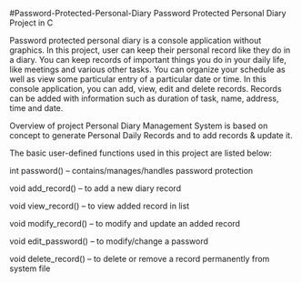 
#Password-Protected-Personal-Diary
Password Protected Personal Diary Project in C

Password protected personal diary is a console application without graphics. In this project, user can keep their personal record like they do in a diary. You can keep records of important things you do in your daily life, like meetings and various other tasks. You can organize your schedule as well as view some particular entry of a particular date or time. In this console application, you can add, view, edit and delete records. Records can be added with information such as duration of task, name, address, time and date.

Overview of project
Personal Diary Management System is based on concept to generate Personal Daily Records and to add records & update it. 

The basic user-defined functions used in this project are listed below:

int password() – contains/manages/handles password protection

void add_record() – to add a new diary record

void view_record() – to view added record in list

void modify_record() – to modify and update an added record

void edit_password() – to modify/change a password

void delete_record() – to delete or remove a record permanently from system file

